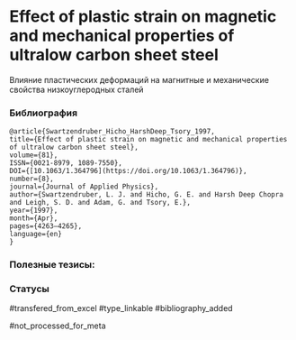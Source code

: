# Effect of plastic strain on magnetic and mechanical properties of ultralow carbon sheet steel
 
Влияние пластических деформаций на магнитные и механические свойства низкоуглеродных сталей

### Библиография
```
@article{Swartzendruber_Hicho_HarshDeep_Tsory_1997,
title={Effect of plastic strain on magnetic and mechanical properties of ultralow carbon sheet steel},
volume={81},
ISSN={0021-8979, 1089-7550},
DOI={[10.1063/1.364796](https://doi.org/10.1063/1.364796)},
number={8},
journal={Journal of Applied Physics},
author={Swartzendruber, L. J. and Hicho, G. E. and Harsh Deep Chopra and Leigh, S. D. and Adam, G. and Tsory, E.},
year={1997},
month={Apr},
pages={4263–4265},
language={en}
}
```

### Полезные тезисы:

### Статусы
#transfered_from_excel 
#type_linkable 
#bibliography_added

#not_processed_for_meta
